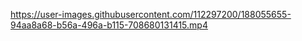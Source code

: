 

https://user-images.githubusercontent.com/112297200/188055655-94aa8a68-b56a-496a-b115-708680131415.mp4

